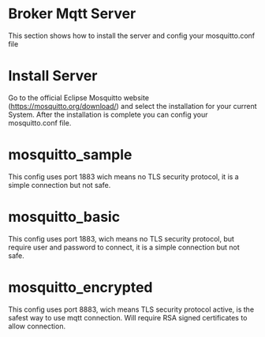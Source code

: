 # Broker Mqtt Server
This section shows how to install the server and config your mosquitto.conf file

# Install Server
Go to the official Eclipse Mosquitto website (https://mosquitto.org/download/) and select the installation for your current System.
After the installation is complete you can config your mosquitto.conf file.

# mosquitto_sample
This config uses port 1883 wich means no TLS security protocol, it is a simple connection but not safe.

# mosquitto_basic
This config uses port 1883, wich means no TLS security protocol, but require user and password to connect, it is a simple connection but not safe.

# mosquitto_encrypted
This config uses port 8883, wich means TLS security protocol active, is the safest way to use mqtt connection. Will require RSA signed certificates to allow connection.
